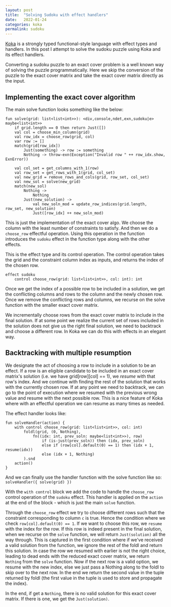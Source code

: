 ```yaml
---
layout: post
title:  "Solving Sudoku with effect handlers"
date:   2022-01-24
categories: koka
permalink: sudoku
---
```


[Koka](https://koka-lang.github.io/koka/doc/book.html#getstarted) is a strongly typed functional-style language with effect types and handlers. In this post I attempt to solve the sudoku puzzle using Koka and its effect handlers. 

Converting a sudoku puzzle to an exact cover problem is a well known way of solving the puzzle programmatically. Here we skip the conversion of the puzzle to the exact cover matrix and take the exact cover matrix directly as the input. 

## Implementing the exact cover algorithm

The main solve function looks something like the below:

```
fun solve(grid: list<list<int>>): <div,console,ndet,exn,sudoku|e> maybe<list<int>>
    if grid.length == 0 then return Just([])
    val col = choose_min_column(grid)
    val row_idx = choose_row(grid, col)
    var row := []
    match(grid[row_idx])
        Just(something) -> row := something
        Nothing -> throw-exn(Exception("Invalid row " ++ row_idx.show, ExnError))
    
    val col_set = get_columns_with_1(row) 
    val row_set = get_rows_with_1(grid, col_set) 
    val new_grid = remove_rows_and_cols(grid, row_set, col_set) 
    val new_sol = solve(new_grid)
    match(new_sol)
        Nothing -> 
            Nothing
        Just(new_solution) -> 
            val new_soln_mod = update_row_indices(grid.length, row_set, new_solution)
            Just([row_idx] ++ new_soln_mod)
```

This is just the implementation of the exact cover algo. We choose the column with the least number of constraints to satisfy. And then we do a `choose_row` effectful operation. Using this operation in the function introduces the `sudoku` effect in the function type along with the other effects. 

This is the effect type and its control operation. The control operation takes the grid and the constraint column index as inputs, and returns the index of the chosen row.

```
effect sudoku
	control choose_row(grid: list<list<int>>, col: int): int
```

Once we get the index of a possible row to be included in a solution, we get the conflicting columns and rows to the column and the newly chosen row. Once we remove the conflicting rows and columns, we recurse on the solve function with the smaller exact cover matrix. 

We incrementally choose rows from the exact cover matrix to include in the final solution. If at some point we realize the current set of rows included in the solution does not give us the right final solution, we need to backtrack and choose a different row. In Koka we can do this with effects in an elegant way. 

## Backtracking with multiple resumption

We designate the act of choosing a row to include in a solution to be an effect. If a row is an eligible candidate to be included in an exact cover matrix's solution (i.e. we have grid[row][col] == 1), we _resume_ with that row's index. And we continue with finding the rest of the solution that works with the currently chosen row. If at any point we need to backtrack, we can go to the point of execution where we resumed with the previous wrong value and resume with the next possible row. This is a nice feature of Koka where with an effectful operation we can resume as many times as needed. 

The effect handler looks like: 

```
fun solveHandler(action) {
    with control choose_row(grid: list<list<int>>, col: int)
        foldl(grid, (0, Nothing), 
            fn((idx: int, prev_soln: maybe<list<int>>), row) 
                if (is-just(prev_soln)) then (idx, prev_soln)
                else if (row[col].default(0) == 1) then (idx + 1, resume(idx))
                else (idx + 1, Nothing)
        ).snd
    action()
}
```

And we can finally use the handler function with the solve function like so: `solveHandler({ solve(grid) })`

With the `with control` block we add the code to handle the `choose_row` control operation of the `sudoku` effect. This handler is applied on the `action` at the end of the block - which is just the main `solve` function. 

Through the `choose_row` effect we try to choose different rows such that the constraint corresponding to column `c` is true. Hence the condition where we check `row[col].default(0) == 1`. If we want to choose this row, we `resume` with the index for the row. If this row is indeed present in the final solution, when we recurse on the `solve` function, we will return `Just(solution)` all the way through. This is captured in the first condition where if we've received a valid solution from the function, we ignore the rest of the foldl and return this solution. In case the row we resumed with earlier is not the right choice, leading to dead ends with the reduced exact cover matrix, we return `Nothing` from the `solve` function. Now if the next row is a valid option, we resume with the new index, else we just pass a Nothing along to the foldl to skip over to the next row. In the end we return the second value in the tuple returned by foldl (the first value in the tuple is used to store and propagate the index).

In the end, if get a `Nothing`, there is no valid solution for this exact cover matrix. If there is one, we get the `Just(solution)`.